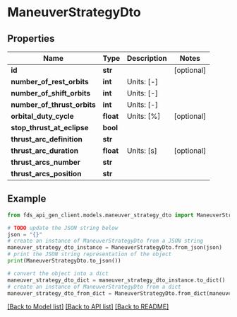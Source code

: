 # ManeuverStrategyDto


## Properties

Name | Type | Description | Notes
------------ | ------------- | ------------- | -------------
**id** | **str** |  | [optional] 
**number_of_rest_orbits** | **int** | Units: [-] | 
**number_of_shift_orbits** | **int** | Units: [-] | 
**number_of_thrust_orbits** | **int** | Units: [-] | 
**orbital_duty_cycle** | **float** | Units: [%] | [optional] 
**stop_thrust_at_eclipse** | **bool** |  | 
**thrust_arc_definition** | **str** |  | 
**thrust_arc_duration** | **float** | Units: [s] | [optional] 
**thrust_arcs_number** | **str** |  | 
**thrust_arcs_position** | **str** |  | 

## Example

```python
from fds_api_gen_client.models.maneuver_strategy_dto import ManeuverStrategyDto

# TODO update the JSON string below
json = "{}"
# create an instance of ManeuverStrategyDto from a JSON string
maneuver_strategy_dto_instance = ManeuverStrategyDto.from_json(json)
# print the JSON string representation of the object
print(ManeuverStrategyDto.to_json())

# convert the object into a dict
maneuver_strategy_dto_dict = maneuver_strategy_dto_instance.to_dict()
# create an instance of ManeuverStrategyDto from a dict
maneuver_strategy_dto_from_dict = ManeuverStrategyDto.from_dict(maneuver_strategy_dto_dict)
```
[[Back to Model list]](../README.md#documentation-for-models) [[Back to API list]](../README.md#documentation-for-api-endpoints) [[Back to README]](../README.md)


